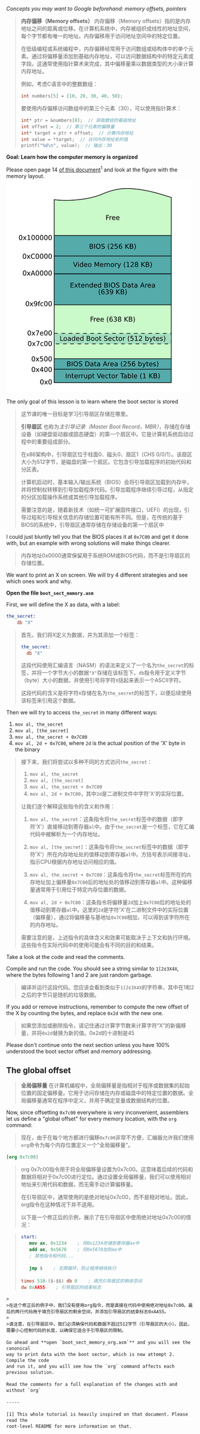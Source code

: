*Concepts you may want to Google beforehand: memory offsets, pointers*
>**内存偏移（Memory offsets）**
>内存偏移（Memory offsets）指的是内存地址之间的距离或位移。在计算机系统中，内存被组织成线性的地址空间，每个字节都有唯一的地址。内存偏移用于访问地址空间中的特定位置。
>
>在低级编程或系统编程中，内存偏移经常用于访问数组或结构体中的单个元素。通过将偏移量添加到基础内存地址，可以访问数据结构中的特定元素或字段。这通常使用指针算术来完成，其中偏移量乘以数据类型的大小来计算内存地址。
>
>例如，考虑C语言中的整数数组：
>
>```C
>int numbers[5] = {10, 20, 30, 40, 50};
>```
>要使用内存偏移访问数组中的第三个元素（30），可以使用指针算术：
>```C
>int* ptr = &numbers[0];  // 获取数组的基础地址
>int offset = 2;  // 第三个元素的偏移量
>int* target = ptr + offset;  // 计算内存地址
>int value = *target;  // 访问内存地址处的值
>printf("%d\n", value);  // 输出：30
>```
**Goal: Learn how the computer memory is organized**

Please open page 14 [of this document](
http://www.cs.bham.ac.uk/~exr/lectures/opsys/10_11/lectures/os-dev.pdf)<sup>1</sup>
and look at the figure with the memory layout.
![Typical lower memory layout after boot.](https://github.com/Citem7/os-tutorial/blob/master/03-bootsector-memory/Typical%20lower%20memory%20layout%20after%20boot.png)

The only goal of this lesson is to learn where the boot sector is stored
>这节课的唯一目标是学习引导扇区存储在哪里。
>
>**引导扇区** 也称为*主引导记录（Master Boot Record，MBR）*，存储在存储设备（如硬盘驱动器或固态硬盘）的第一个扇区中。它是计算机系统启动过程中的重要组成部分。
>
>在x86架构中，引导扇区位于柱面0、磁头0、扇区1（CHS 0/0/1）。该扇区大小为512字节，是磁盘的第一个扇区。它包含引导加载程序的初始代码和分区表。
>
>计算机启动时，基本输入/输出系统（BIOS）会将引导扇区加载到内存中，并将控制权转移到引导加载程序代码。引导加载程序继续引导过程，从指定的分区加载操作系统或其他引导加载程序。
>
>需要注意的是，随着新技术（如统一可扩展固件接口，UEFI）的出现，引导过程和引导相关信息的存储位置可能有所不同。但是，在传统的基于BIOS的系统中，引导扇区通常存储在存储设备的第一个扇区中
>
I could just bluntly tell you that the BIOS places it at `0x7C00` and
get it done with, but an example with wrong solutions will make things clearer.
>内存地址0x0000通常保留用于系统ROM或BIOS代码，而不是引导扇区的存储位置。

We want to print an X on screen. We will try 4 different strategies
and see which ones work and why.

**Open the file `boot_sect_memory.asm`**

First, we will define the X as data, with a label:
```nasm
the_secret:
    db "X"
```
>首先，我们将X定义为数据，并为其添加一个标签：
>```nasm
>the_secret:
>   db "X"
>```
>
>这段代码使用汇编语言（NASM）的语法来定义了一个名为`the_secret`的标签，并将一个字节大小的数据`"X"`存储在该标签下。`db`指令用于定义字节（byte）大小的数据，并使用引号将字符`X`括起来表示一个ASCII字符。
>
>这段代码的含义是将字符`X`存储在名为`the_secret`的标签下，以便后续使用该标签来引用这个数据。

Then we will try to access `the_secret` in many different ways:

1. `mov al, the_secret`
2. `mov al, [the_secret]`
3. `mov al, the_secret + 0x7C00`
4. `mov al, 2d + 0x7C00`, where `2d` is the actual position of the 'X' byte in the binary

>接下来，我们将尝试以多种不同的方式访问`the_secret`：
>1. `mov al, the_secret`
>2. `mov al, [the_secret]`
>3. `mov al, the_secret + 0x7C00`
>4. `mov al, 2d + 0x7C00`，其中`2d`是二进制文件中字符'X'的实际位置。
>
>让我们逐个解释这些指令的含义和作用：
>
>1. `mov al, the_secret`：这条指令将`the_secret`标签中的数据（即字符'X'）直接移动到寄存器`al`中。由于`the_secret`是一个标签，它在汇编代码中被解析为一个内存地址。
>
>2. `mov al, [the_secret]`：这条指令将`the_secret`标签中的数据（即字符'X'）所在内存地址处的值移动到寄存器`al`中。方括号表示间接寻址，指示CPU根据内存地址访问相应的值。
>
>3. `mov al, the_secret + 0x7C00`：这条指令将`the_secret`标签所在的内存地址加上偏移量`0x7C00`后的地址处的值移动到寄存器`al`中。这种偏移量通常用于引用位于特定内存位置的数据。
>
>4. `mov al, 2d + 0x7C00`：这条指令将偏移量`2d`加上`0x7C00`后的地址处的值移动到寄存器`al`中。这里的`2d`是字符'X'在二进制文件中的实际位置（偏移量），通过将偏移量与基地址`0x7C00`相加，可以得到该字符所在的内存地址。
>
>需要注意的是，上述指令的具体含义和效果可能取决于上下文和执行环境。这些指令在实际代码中的使用可能会有不同的目的和结果。

Take a look at the code and read the comments.

Compile and run the code. You should see a string similar to `1[2¢3X4X`, where
the bytes following 1 and 2 are just random garbage.
>编译并运行这段代码。您应该会看到类似于`1[2¢3X4X`的字符串，其中在1和2之后的字节只是随机的垃圾数据。

If you add or remove instructions, remember to compute the new offset of the X
by counting the bytes, and replace `0x2d` with the new one.
>如果您添加或删除指令，请记住通过计算字节数来计算字符“X”的新偏移量，并将`0x2d`替换为新的值。0x2d的十进制是45

Please don't continue onto the next section unless you have 100% understood
the boot sector offset and memory addressing.


The global offset
-----------------
>**全局偏移量**
>在计算机编程中，全局偏移量是指相对于程序或数据集的起始位置的固定偏移量。它用于访问存储在内存或磁盘中的特定位置的数据。全局偏移量通常在程序中定义，并用于确定变量或数据结构的位置。

Now, since offsetting `0x7c00` everywhere is very inconvenient, assemblers let
us define a "global offset" for every memory location, with the `org` command:
>现在，由于在每个地方都进行偏移`0x7c00`非常不方便，汇编器允许我们使用`org`命令为每个内存位置定义一个"全局偏移量"。

```nasm
[org 0x7c00]
```
>org 0x7c00指令用于将全局偏移量设置为0x7c00。这意味着后续的代码和数据将相对于0x7c00进行定位。通过设置全局偏移量，我们可以使用相对地址来引用代码和数据，而无需手动计算偏移量。
>
>在引导扇区中，通常使用的是绝对地址0x7c00，而不是相对地址。因此，org指令在这种情况下并不适用。
>
>以下是一个修正后的示例，展示了在引导扇区中使用绝对地址0x7c00的情况：
>

>```nasm
>start:
>    mov ax, 0x1234    ; 将0x1234存储到寄存器ax中
>    add ax, 0x5678    ; 将0x5678加到ax中
>    ; 其他指令和代码...
>
>    jmp $    ; 无限循环，防止程序继续执行
>
>times 510-($-$$) db 0    ; 填充引导扇区的剩余空间
>dw 0xAA55    ; 引导扇区的结束标志
```
>
>在这个修正后的例子中，我们没有使用org指令，而是直接在代码中使用绝对地址0x7c00。最后的两行代码用于填充引导扇区的剩余空间，并添加引导扇区的结束标志0xAA55。
>
>请注意，在引导扇区中，我们必须确保代码和数据不超过512字节（引导扇区的大小）。因此，需要小心控制代码的长度，以确保它适合于引导扇区的限制。

Go ahead and **open `boot_sect_memory_org.asm`** and you will see the canonical
way to print data with the boot sector, which is now attempt 2. Compile the code
and run it, and you will see how the `org` command affects each previous solution.

Read the comments for a full explanation of the changes with and without `org`

-----

[1] This whole tutorial is heavily inspired on that document. Please read the
root-level README for more information on that.
